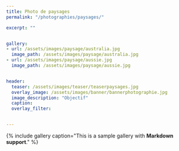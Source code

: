 ```yaml
---
title: Photo de paysages
permalink: "/photographies/paysages/"

excerpt: ""


gallery: 
- url: /assets/images/paysage/australia.jpg
  image_path: /assets/images/paysage/australia.jpg
- url: /assets/images/paysage/aussie.jpg  
  image_path: /assets/images/paysage/aussie.jpg


header:
  teaser: /assets/images/teaser/teaserpaysages.jpg
  overlay_image: /assets/images/banner/bannerphotographie.jpg
  image_description: "Objectif"
  caption: 
  overlay_filter: 


---
```


{% include gallery caption="This is a sample gallery with **Markdown support**." %}




